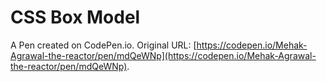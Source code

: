 # CSS Box Model

A Pen created on CodePen.io. Original URL: [https://codepen.io/Mehak-Agrawal-the-reactor/pen/mdQeWNp](https://codepen.io/Mehak-Agrawal-the-reactor/pen/mdQeWNp).

